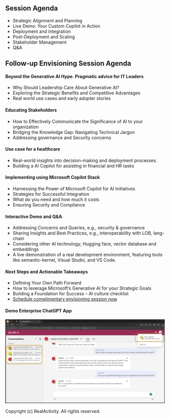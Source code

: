 ## Session Agenda

- Strategic Alignment and Planning
- Live Demo: Your Custom Copilot in Action
- Deployment and Integration
- Post-Deployment and Scaling
- Stakeholder Management
- Q&A



## Follow-up Envisioning Session Agenda

#### Beyond the Generative AI Hype. Pragmatic advice for IT Leaders

- Why Should Leadership Care About Generative AI?
- Exploring the Strategic Benefits and Competitive Advantages
- Real world use cases and early adopter stories

#### Educating Stakeholders

- How to Effectively Communicate the Significance of AI to your organization
- Bridging the Knowledge Gap: Navigating Technical Jargon
- Addressing governance and Security concerns

#### Use case for a healthcare

- Real-world insights into decision-making and deployment processes.
- Building a AI Copilot for assisting in financial and HR tasks

#### Implementing using Microsoft Copilot Stack

- Harnessing the Power of Microsoft Copilot for AI Initiatives
- Strategies for Successful Integration
- What do you need and how much it costs
- Ensuring Security and Compliance

#### Interactive Demo and Q&A

- Addressing Concerns and Queries, e.g., security & governance
- Sharing Insights and Best Practices, e.g., interoperability with LOB, lang-chain 
- Considering other AI technology, Hugging face, vector database and embeddings
- A live demonstration of a real development environment, featuring tools like semantic-kernel, Visual Studio, and VS Code.

#### Next Steps and Actionable Takeaways

- Defining Your Own Path Forward
- How to leverage Microsoft’s Generative AI for your Strategic Goals
- Building a Foundation for Success – AI culture checklist
- [Schedule complimentary envisioning session now](https://calendly.com/paulswider/15min?back=1)



#### Demo Enterprise ChatGPT App

![](.\copilot-screenshot.png)

Copyright (c) RealActivity. All rights reserved.